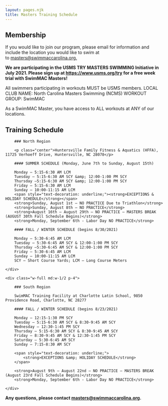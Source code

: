 ```yaml
---
layout: pages.njk
title: Masters Training Schedule
---
```

## Membership

<div class="callout warning">
    <p>If you would like to join our program, please email for information and include the location you would like to swim at to&nbsp;<a href="mailto:masters@swimmaccarolina.org">masters@swimmaccarolina.org.</a></p>
    <p><strong>We are participating in the USMS TRY MASTERS SWIMMING Initiative in July 2021. Please sign up at <a href="https://www.usms.org/try">https://www.usms.org/try</a> for a free week trial with SwimMAC Masters!</strong></p>
</div>

All swimmers participating in workouts MUST be USMS members. LOCAL CLUB NAME: North Carolina Masters Swimming (NCMS) WORKOUT GROUP: SwimMAC

As a SwimMAC Master, you have access to ALL workouts at ANY of our locations.

<h2 class="separator-center">Training Schedule</h2>

<div class="flex flex-wrap -mx-4">
    <div class="w-full md:w-1/2 p-4">

        ### North Region

        <p class="center">Huntersville Family Fitness & Aquatics (HFFA), 11725 Verhoeff Drive, Huntersville, NC 28078</p>

        #### SUMMER SCHEDULE (Monday, June 7th to Sunday, August 15th)

        Monday – 5:15-6:30 AM LCM
        Tuesday – 5:15-6:30 AM SCY &amp; 12:00-1:00 PM SCY
        Thursday –5:15-6:30 AM SCY &amp; 12:00-1:00 PM SCY
        Friday – 5:15-6:30 AM LCM
        Sunday – 10:00-11:15 AM LCM
        <span style="text-decoration: underline;"><strong>EXCEPTIONS & HOLIDAY SCHEDULE</strong></span>
        <strong>Sunday, August 1st – NO PRACTICE Due to Triathlon</strong>
        <strong>Sunday, August 8th — NO PRACTICE</strong>
        <strong>August 16th – August 29th — NO PRACTICE – MASTERS BREAK (AUGUST 30th Fall Schedule Begins)</strong>
        <strong>Monday, September 6th - Labor Day NO PRACTICE</strong>

        #### FALL / WINTER SCHEDULE (begins 8/30/2021)

        Monday – 5:30-6:45 AM LCM
        Tuesday – 5:30-6:45 AM SCY & 12:00-1:00 PM SCY
        Thursday –5:30-6:45 AM SCY & 12:00-1:00 PM SCY
        Friday – 5:30-6:45 AM LCM
        Sunday – 10:00-11:15 AM LCM
        SCY – Short Course Yards; LCM – Long Course Meters

    </div>

    <div class="w-full md:w-1/2 p-4">

        ### South Region

        SwimMAC Training Facility at Charlotte Latin School, 9850 Providence Road, Charlotte, NC 28277

        #### FALL / WINTER SCHEDULE (begins 8/23/2021)

        Monday – 12:15-1:30 PM SCY
        Tuesday – 5:15-6:30 AM SCY & 8:30-9:45 AM SCY
        Wednesday – 12:30-1:45 PM SCY
        Thursday – 5:15-6:30 AM SCY & 8:30-9:45 AM SCY
        Friday – 8:30-9:45 AM SCY & 12:30-1:45 PM SCY
        Saturday – 5:30-6:45 AM SCY
        Sunday – 7:15-8:30 AM SCY

        <span style="text-decoration: underline;">
            <strong>EXCEPTIONS &amp; HOLIDAY SCHEDULE</strong>
        </span>

        <strong>August 9th – August 22nd — NO PRACTICE — MASTERS BREAK (August 23rd Fall Schedule Begins)</strong>
        <strong>Monday, September 6th - Labor Day NO PRACTICE</strong>

    </div>
</div>

<strong>Any questions, please contact <a href="mailto:masters@swimmaccarolina.org" target="_blank" rel="noopener">masters@swimmaccarolina.org</a>.</strong>
